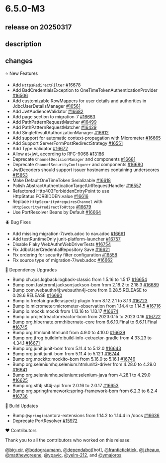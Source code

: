 # 6.5.0-M3

## release on 20250317
## description
## changes
⭐ New Features

* Add <code>HttpsRedirectFilter</code> <a href="https://github.com/spring-projects/spring-security/issues/16678" data-hovercard-type="issue" data-hovercard-url="/spring-projects/spring-security/issues/16678/hovercard">#16678</a>
* Add BadCredentialsException to OneTimeTokenAuthenticationProvider <a href="https://github.com/spring-projects/spring-security/pull/16506" data-hovercard-type="pull_request" data-hovercard-url="/spring-projects/spring-security/pull/16506/hovercard">#16506</a>
* Add customizable RowMappers for user details and authorities in JdbcUserDetailsManager <a href="https://github.com/spring-projects/spring-security/pull/16561" data-hovercard-type="pull_request" data-hovercard-url="/spring-projects/spring-security/pull/16561/hovercard">#16561</a>
* Add JwtAudienceValidator <a href="https://github.com/spring-projects/spring-security/pull/16682" data-hovercard-type="pull_request" data-hovercard-url="/spring-projects/spring-security/pull/16682/hovercard">#16682</a>
* Add page section to migration-7 <a href="https://github.com/spring-projects/spring-security/issues/16663" data-hovercard-type="issue" data-hovercard-url="/spring-projects/spring-security/issues/16663/hovercard">#16663</a>
* Add PathPatternRequestMatcher <a href="https://github.com/spring-projects/spring-security/pull/16499" data-hovercard-type="pull_request" data-hovercard-url="/spring-projects/spring-security/pull/16499/hovercard">#16499</a>
* Add PathPatternRequestMatcher <a href="https://github.com/spring-projects/spring-security/issues/16429" data-hovercard-type="issue" data-hovercard-url="/spring-projects/spring-security/issues/16429/hovercard">#16429</a>
* Add SingleResultAuthorizationManager <a href="https://github.com/spring-projects/spring-security/pull/16612" data-hovercard-type="pull_request" data-hovercard-url="/spring-projects/spring-security/pull/16612/hovercard">#16612</a>
* Add support for automatic context-propagation with Micrometer <a href="https://github.com/spring-projects/spring-security/issues/16665" data-hovercard-type="issue" data-hovercard-url="/spring-projects/spring-security/issues/16665/hovercard">#16665</a>
* Add Support ServerFormPostRedirectStrategy <a href="https://github.com/spring-projects/spring-security/pull/16551" data-hovercard-type="pull_request" data-hovercard-url="/spring-projects/spring-security/pull/16551/hovercard">#16551</a>
* Add Type Validator <a href="https://github.com/spring-projects/spring-security/issues/16672" data-hovercard-type="issue" data-hovercard-url="/spring-projects/spring-security/issues/16672/hovercard">#16672</a>
* Allow at+jwt, according to RFC-9068 <a href="https://github.com/spring-projects/spring-security/pull/13186" data-hovercard-type="pull_request" data-hovercard-url="/spring-projects/spring-security/pull/13186/hovercard">#13186</a>
* Deprecate <code>ChannelDecisionManager</code> and components <a href="https://github.com/spring-projects/spring-security/issues/16681" data-hovercard-type="issue" data-hovercard-url="/spring-projects/spring-security/issues/16681/hovercard">#16681</a>
* Deprecate <code>ChannelSecurityConfigurer</code> and components <a href="https://github.com/spring-projects/spring-security/issues/16680" data-hovercard-type="issue" data-hovercard-url="/spring-projects/spring-security/issues/16680/hovercard">#16680</a>
* JwtDecoders should support issuer hostnames containing underscores <a href="https://github.com/spring-projects/spring-security/pull/15853" data-hovercard-type="pull_request" data-hovercard-url="/spring-projects/spring-security/pull/15853/hovercard">#15853</a>
* Make DefaultOneTimeToken Serializable <a href="https://github.com/spring-projects/spring-security/pull/16618" data-hovercard-type="pull_request" data-hovercard-url="/spring-projects/spring-security/pull/16618/hovercard">#16618</a>
* Polish AbstractAuthenticationTargetUrlRequestHandler <a href="https://github.com/spring-projects/spring-security/pull/16557" data-hovercard-type="pull_request" data-hovercard-url="/spring-projects/spring-security/pull/16557/hovercard">#16557</a>
* Refactored Http403ForbiddenEntryPoint to use HttpStatus.FORBIDDEN.value <a href="https://github.com/spring-projects/spring-security/pull/16616" data-hovercard-type="pull_request" data-hovercard-url="/spring-projects/spring-security/pull/16616/hovercard">#16616</a>
* Replace <code>HttpSecurity#requiresChannel</code> with <code>HttpSecurity#redirectToHttps</code> <a href="https://github.com/spring-projects/spring-security/issues/16679" data-hovercard-type="issue" data-hovercard-url="/spring-projects/spring-security/issues/16679/hovercard">#16679</a>
* Use PortResolver Beans by Default <a href="https://github.com/spring-projects/spring-security/issues/16664" data-hovercard-type="issue" data-hovercard-url="/spring-projects/spring-security/issues/16664/hovercard">#16664</a>

🪲 Bug Fixes

* Add missing migration-7/web.adoc to nav.adoc <a href="https://github.com/spring-projects/spring-security/issues/16661" data-hovercard-type="issue" data-hovercard-url="/spring-projects/spring-security/issues/16661/hovercard">#16661</a>
* Add testRuntimeOnly junit-platform-launcher <a href="https://github.com/spring-projects/spring-security/issues/16757" data-hovercard-type="issue" data-hovercard-url="/spring-projects/spring-security/issues/16757/hovercard">#16757</a>
* Disable Flaky WebAuthnWebDriverTests <a href="https://github.com/spring-projects/spring-security/issues/16754" data-hovercard-type="issue" data-hovercard-url="/spring-projects/spring-security/issues/16754/hovercard">#16754</a>
* Fix JdbcUserCredentialRepository Save <a href="https://github.com/spring-projects/spring-security/pull/16621" data-hovercard-type="pull_request" data-hovercard-url="/spring-projects/spring-security/pull/16621/hovercard">#16621</a>
* Fix ordering for security filter configuration <a href="https://github.com/spring-projects/spring-security/pull/16558" data-hovercard-type="pull_request" data-hovercard-url="/spring-projects/spring-security/pull/16558/hovercard">#16558</a>
* Fix source type of migration-7/web.adoc <a href="https://github.com/spring-projects/spring-security/issues/16662" data-hovercard-type="issue" data-hovercard-url="/spring-projects/spring-security/issues/16662/hovercard">#16662</a>

🔨 Dependency Upgrades

* Bump ch.qos.logback:logback-classic from 1.5.16 to 1.5.17 <a href="https://github.com/spring-projects/spring-security/pull/16654" data-hovercard-type="pull_request" data-hovercard-url="/spring-projects/spring-security/pull/16654/hovercard">#16654</a>
* Bump com.fasterxml.jackson:jackson-bom from 2.18.2 to 2.18.3 <a href="https://github.com/spring-projects/spring-security/pull/16689" data-hovercard-type="pull_request" data-hovercard-url="/spring-projects/spring-security/pull/16689/hovercard">#16689</a>
* Bump com.webauthn4j:webauthn4j-core from 0.28.5.RELEASE to 0.28.6.RELEASE <a href="https://github.com/spring-projects/spring-security/pull/16690" data-hovercard-type="pull_request" data-hovercard-url="/spring-projects/spring-security/pull/16690/hovercard">#16690</a>
* Bump io.freefair.gradle:aspectj-plugin from 8.12.2.1 to 8.13 <a href="https://github.com/spring-projects/spring-security/pull/16723" data-hovercard-type="pull_request" data-hovercard-url="/spring-projects/spring-security/pull/16723/hovercard">#16723</a>
* Bump io.micrometer:micrometer-observation from 1.14.4 to 1.14.5 <a href="https://github.com/spring-projects/spring-security/pull/16716" data-hovercard-type="pull_request" data-hovercard-url="/spring-projects/spring-security/pull/16716/hovercard">#16716</a>
* Bump io.mockk:mockk from 1.13.16 to 1.13.17 <a href="https://github.com/spring-projects/spring-security/pull/16674" data-hovercard-type="pull_request" data-hovercard-url="/spring-projects/spring-security/pull/16674/hovercard">#16674</a>
* Bump io.projectreactor:reactor-bom from 2023.0.15 to 2023.0.16 <a href="https://github.com/spring-projects/spring-security/pull/16722" data-hovercard-type="pull_request" data-hovercard-url="/spring-projects/spring-security/pull/16722/hovercard">#16722</a>
* Bump org.hibernate.orm:hibernate-core from 6.6.10.Final to 6.6.11.Final <a href="https://github.com/spring-projects/spring-security/pull/16745" data-hovercard-type="pull_request" data-hovercard-url="/spring-projects/spring-security/pull/16745/hovercard">#16745</a>
* Bump org.htmlunit:htmlunit from 4.9.0 to 4.10.0 <a href="https://github.com/spring-projects/spring-security/pull/16639" data-hovercard-type="pull_request" data-hovercard-url="/spring-projects/spring-security/pull/16639/hovercard">#16639</a>
* Bump org.jfrog.buildinfo:build-info-extractor-gradle from 4.33.23 to 4.34.1 <a href="https://github.com/spring-projects/spring-security/pull/16671" data-hovercard-type="pull_request" data-hovercard-url="/spring-projects/spring-security/pull/16671/hovercard">#16671</a>
* Bump org.junit:junit-bom from 5.11.4 to 5.12.0 <a href="https://github.com/spring-projects/spring-security/pull/16643" data-hovercard-type="pull_request" data-hovercard-url="/spring-projects/spring-security/pull/16643/hovercard">#16643</a>
* Bump org.junit:junit-bom from 5.11.4 to 5.12.1 <a href="https://github.com/spring-projects/spring-security/pull/16744" data-hovercard-type="pull_request" data-hovercard-url="/spring-projects/spring-security/pull/16744/hovercard">#16744</a>
* Bump org.mockito:mockito-bom from 5.16.0 to 5.16.1 <a href="https://github.com/spring-projects/spring-security/pull/16746" data-hovercard-type="pull_request" data-hovercard-url="/spring-projects/spring-security/pull/16746/hovercard">#16746</a>
* Bump org.seleniumhq.selenium:htmlunit3-driver from 4.28.0 to 4.29.0 <a href="https://github.com/spring-projects/spring-security/pull/16641" data-hovercard-type="pull_request" data-hovercard-url="/spring-projects/spring-security/pull/16641/hovercard">#16641</a>
* Bump org.seleniumhq.selenium:selenium-java from 4.28.1 to 4.29.0 <a href="https://github.com/spring-projects/spring-security/pull/16625" data-hovercard-type="pull_request" data-hovercard-url="/spring-projects/spring-security/pull/16625/hovercard">#16625</a>
* Bump org.slf4j:slf4j-api from 2.0.16 to 2.0.17 <a href="https://github.com/spring-projects/spring-security/pull/16653" data-hovercard-type="pull_request" data-hovercard-url="/spring-projects/spring-security/pull/16653/hovercard">#16653</a>
* Bump org.springframework:spring-framework-bom from 6.2.3 to 6.2.4 <a href="https://github.com/spring-projects/spring-security/pull/16736" data-hovercard-type="pull_request" data-hovercard-url="/spring-projects/spring-security/pull/16736/hovercard">#16736</a>

🔩 Build Updates

* Bump <code>@springio</code>/antora-extensions from 1.14.2 to 1.14.4 in /docs <a href="https://github.com/spring-projects/spring-security/pull/16636" data-hovercard-type="pull_request" data-hovercard-url="/spring-projects/spring-security/pull/16636/hovercard">#16636</a>
* Deprecate PortResolver <a href="https://github.com/spring-projects/spring-security/issues/15972" data-hovercard-type="issue" data-hovercard-url="/spring-projects/spring-security/issues/15972/hovercard">#15972</a>

❤️ Contributors

Thank you to all the contributors who worked on this release:

<a class="user-mention notranslate" data-hovercard-type="user" data-hovercard-url="/users/big-cir/hovercard" data-octo-click="hovercard-link-click" data-octo-dimensions="link_type:self" href="https://github.com/big-cir">@big-cir</a>, <a class="user-mention notranslate" data-hovercard-type="user" data-hovercard-url="/users/bodograumann/hovercard" data-octo-click="hovercard-link-click" data-octo-dimensions="link_type:self" href="https://github.com/bodograumann">@bodograumann</a>, <a class="user-mention notranslate" data-hovercard-type="organization" data-hovercard-url="/orgs/dependabot/hovercard" data-octo-click="hovercard-link-click" data-octo-dimensions="link_type:self" href="https://github.com/dependabot">@dependabot</a>[bot], <a class="user-mention notranslate" data-hovercard-type="user" data-hovercard-url="/users/franticticktick/hovercard" data-octo-click="hovercard-link-click" data-octo-dimensions="link_type:self" href="https://github.com/franticticktick">@franticticktick</a>, <a class="user-mention notranslate" data-hovercard-type="user" data-hovercard-url="/users/jzheaux/hovercard" data-octo-click="hovercard-link-click" data-octo-dimensions="link_type:self" href="https://github.com/jzheaux">@jzheaux</a>, <a class="user-mention notranslate" data-hovercard-type="user" data-hovercard-url="/users/matthewgreene/hovercard" data-octo-click="hovercard-link-click" data-octo-dimensions="link_type:self" href="https://github.com/matthewgreene">@matthewgreene</a>, <a class="user-mention notranslate" data-hovercard-type="user" data-hovercard-url="/users/vpavic/hovercard" data-octo-click="hovercard-link-click" data-octo-dimensions="link_type:self" href="https://github.com/vpavic">@vpavic</a>, <a class="user-mention notranslate" data-hovercard-type="user" data-hovercard-url="/users/yelm-212/hovercard" data-octo-click="hovercard-link-click" data-octo-dimensions="link_type:self" href="https://github.com/yelm-212">@yelm-212</a>, and <a class="user-mention notranslate" data-hovercard-type="user" data-hovercard-url="/users/ymajoros/hovercard" data-octo-click="hovercard-link-click" data-octo-dimensions="link_type:self" href="https://github.com/ymajoros">@ymajoros</a>

